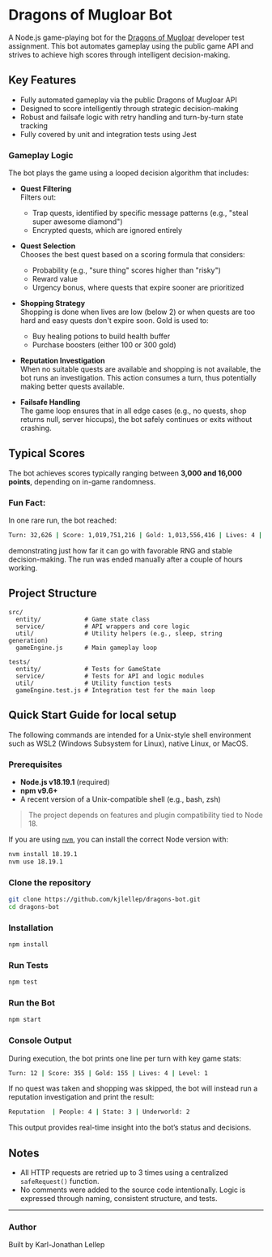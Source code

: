 # Dragons of Mugloar Bot

A Node.js game-playing bot for the [Dragons of Mugloar](https://dragonsofmugloar.com) developer test assignment. This bot automates gameplay using the public game API and strives to achieve high scores through intelligent decision-making.

## Key Features

- Fully automated gameplay via the public Dragons of Mugloar API
- Designed to score intelligently through strategic decision-making
- Robust and failsafe logic with retry handling and turn-by-turn state tracking
- Fully covered by unit and integration tests using Jest

### Gameplay Logic

The bot plays the game using a looped decision algorithm that includes:

- **Quest Filtering**  
  Filters out:
  - Trap quests, identified by specific message patterns (e.g., "steal super awesome diamond")
  - Encrypted quests, which are ignored entirely

- **Quest Selection**  
  Chooses the best quest based on a scoring formula that considers:
  - Probability (e.g., "sure thing" scores higher than "risky")
  - Reward value
  - Urgency bonus, where quests that expire sooner are prioritized

- **Shopping Strategy**  
  Shopping is done when lives are low (below 2) or when quests are too hard and easy quests don't expire soon. Gold is used to:
  - Buy healing potions to build health buffer
  - Purchase boosters (either 100 or 300 gold)

- **Reputation Investigation**  
  When no suitable quests are available and shopping is not available, the bot runs an investigation. This action consumes a turn, thus potentially making better quests available.

- **Failsafe Handling**  
  The game loop ensures that in all edge cases (e.g., no quests, shop returns null, server hiccups), the bot safely continues or exits without crashing.

## Typical Scores

The bot achieves scores typically ranging between **3,000 and 16,000 points**, depending on in-game randomness.

### Fun Fact:
In one rare run, the bot reached:

```bash
Turn: 32,626 | Score: 1,019,751,216 | Gold: 1,013,556,416 | Lives: 4 | Level: 40,617
```

demonstrating just how far it can go with favorable RNG and stable decision-making. The run was ended manually after a couple of hours working.

## Project Structure

```
src/
  entity/            # Game state class
  service/           # API wrappers and core logic
  util/              # Utility helpers (e.g., sleep, string generation)
  gameEngine.js      # Main gameplay loop

tests/
  entity/            # Tests for GameState
  service/           # Tests for API and logic modules
  util/              # Utility function tests
  gameEngine.test.js # Integration test for the main loop
```

## Quick Start Guide for local setup

The following commands are intended for a Unix-style shell environment such as WSL2 (Windows Subsystem for Linux), native Linux, or MacOS.

### Prerequisites

- **Node.js v18.19.1** (required)
- **npm v9.6+**
- A recent version of a Unix-compatible shell (e.g., bash, zsh)

> The project depends on features and plugin compatibility tied to Node 18.

If you are using [`nvm`](https://github.com/nvm-sh/nvm), you can install the correct Node version with:

```bash
nvm install 18.19.1
nvm use 18.19.1
```

### Clone the repository

```bash
git clone https://github.com/kjlellep/dragons-bot.git
cd dragons-bot
```

### Installation

```bash
npm install
```

### Run Tests

```bash
npm test
```

### Run the Bot

```bash
npm start
```

### Console Output

During execution, the bot prints one line per turn with key game stats:

```bash
Turn: 12 | Score: 355 | Gold: 155 | Lives: 4 | Level: 1
```

If no quest was taken and shopping was skipped, the bot will instead run a reputation investigation and print the result:

```bash
Reputation  | People: 4 | State: 3 | Underworld: 2
```

This output provides real-time insight into the bot’s status and decisions.

## Notes

- All HTTP requests are retried up to 3 times using a centralized `safeRequest()` function.
- No comments were added to the source code intentionally. Logic is expressed through naming, consistent structure, and tests.

---

### Author
Built by Karl-Jonathan Lellep

